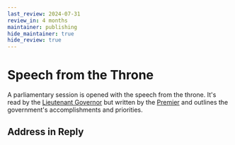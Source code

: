 ```yaml
---
last_review: 2024-07-31
review_in: 4 months
maintainer: publishing
hide_maintainer: true
hide_review: true
---
```


# Speech from the Throne

A parliamentary session is opened with the speech from the throne. It's read by the [Lieutenant Governor](/gov/lieutenant-governor) but written by the [Premier](/gov/premier) and outlines the government's accomplishments and priorities.

## Address in Reply

